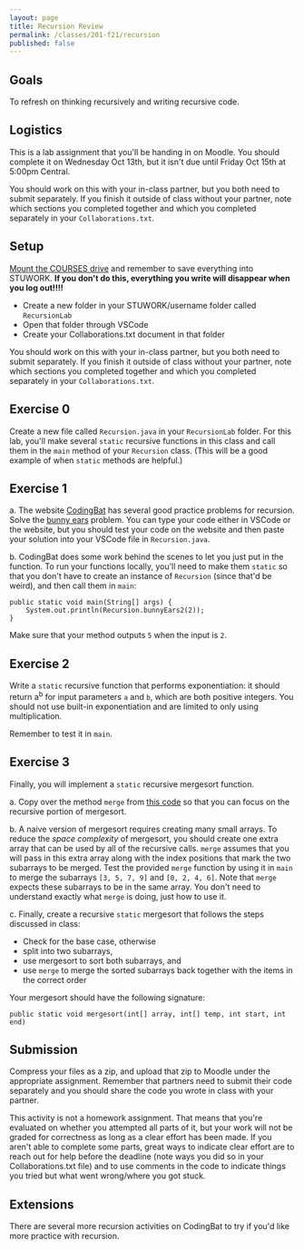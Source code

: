 ```yaml
---
layout: page
title: Recursion Review
permalink: /classes/201-f21/recursion
published: false
---
```


## Goals
To refresh on thinking recursively and writing recursive code.

## Logistics
This is a lab assignment that you'll be handing in on Moodle. You should complete it on Wednesday Oct 13th, but it isn't due until Friday Oct 15th at 5:00pm Central.

You should work on this with your in-class partner, but you both need to submit separately. 
If you finish it outside of class without your partner, note which sections you completed together and which you completed separately in your `Collaborations.txt`.

## Setup
[Mount the COURSES drive](https://wiki.carleton.edu/pages/viewpage.action?spaceKey=carl&title=CS+111+and+201+workflow+in+CS+labs) and remember to save everything into STUWORK. **If you don't do this, everything you write will disappear when you log out!!!!**
* Create a new folder in your STUWORK/username folder called `RecursionLab`
* Open that folder through VSCode
* Create your Collaborations.txt document in that folder

You should work on this with your in-class partner, but you both need to submit separately. 
If you finish it outside of class without your partner, note which sections you completed together and which you completed separately in your `Collaborations.txt`.

## Exercise 0
Create a new file called `Recursion.java` in your `RecursionLab` folder.
For this lab, you'll make several `static` recursive functions in this class and call them in the `main` method of your `Recursion` class.
(This will be a good example of when `static` methods are helpful.)

## Exercise 1

a. The website [CodingBat](https://codingbat.com/) has several good practice problems for recursion. Solve the [bunny ears](https://codingbat.com/prob/p107330) problem. You can type your code either in VSCode or the website, but you should test your code on the website and then paste your solution into your VSCode file in `Recursion.java`.

b. CodingBat does some work behind the scenes to let you just put in the function. To run your functions locally, you'll need to make them `static` so that you don't have to create an instance of `Recursion` (since that'd be weird), and then call them in `main`:
```
public static void main(String[] args) {
    System.out.println(Recursion.bunnyEars2(2));
}
```
Make sure that your method outputs `5` when the input is `2`.


## Exercise 2
Write a `static` recursive function that performs exponentiation: it should return a<sup>b</sup> for input parameters `a` and `b`, which are both positive integers. You should not use built-in exponentiation and are limited to only using multiplication.

Remember to test it in `main`.

## Exercise 3
Finally, you will implement a `static` recursive mergesort function. 

a. Copy over the method `merge` from [this code](Recursion.java) so that you can focus on the recursive portion of mergesort.

b. A naive version of mergesort requires creating many small arrays. To reduce the *space complexity* of mergesort, you should create one extra array that can be used by all of the recursive calls. `merge` assumes that you will pass in this extra array along with the index positions that mark the two subarrays to be merged. Test the provided `merge` function by using it in `main` to merge the subarrays `[3, 5, 7, 9]` and `[0, 2, 4, 6]`. Note that `merge` expects these subarrays to be in the same array. You don't need to understand exactly what `merge` is doing, just how to use it.

c. Finally, create a recursive `static` mergesort that follows the steps discussed in class:

* Check for the base case, otherwise 
* split into two subarrays,
* use mergesort to sort both subarrays, and
* use `merge` to merge the sorted subarrays back together with the items in the correct order

Your mergesort should have the following signature:
```
public static void mergesort(int[] array, int[] temp, int start, int end)
```

## Submission
Compress your files as a zip, and upload that zip to Moodle under the appropriate assignment.
Remember that partners need to submit their code separately and you should share the code you wrote in class with your partner.

This activity is not a homework assignment. That means that you're evaluated on whether you attempted all parts of it, but your work will not be graded for correctness as long as a clear effort has been made. If you aren't able to complete some parts, great ways to indicate clear effort are to reach out for help before the deadline (note ways you did so in your Collaborations.txt file) and to use comments in the code to indicate things you tried but what went wrong/where you got stuck.

## Extensions
There are several more recursion activities on CodingBat to try if you'd like more practice with recursion.